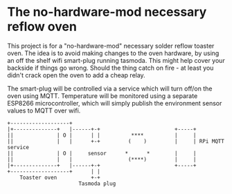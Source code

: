 # The no-hardware-mod necessary reflow oven
This project is for a "no-hardware-mod" necessary solder reflow toaster oven. The idea is to avoid making changes to the oven hardware, by using an off the shelf wifi smart-plug running tasmoda. This might help cover your backside if things go wrong. Should the thing catch on fire - at least you didn't crack open the oven to add a cheap relay.

The smart-plug will be controlled via a service which will turn off/on the oven using MQTT. Temperature will be monitored using a separate ESP8266 microcontroller, which will simply publish the environment sensor values to MQTT over wifi.

```
+-------------------+
|+--------------+   |------+-+                        +-----+
||              | O |      | |          ****          |     |
||              |   |      +-+         (    )         |     | RPi MQTT service
||              | O |     sensor      *      *        |     |
||              |   |                  (****)         |     |
|+--------------+   |------+-+                        +-----+
+-------------------+      | | 
    Toaster oven           +-+  
                       Tasmoda plug
```

